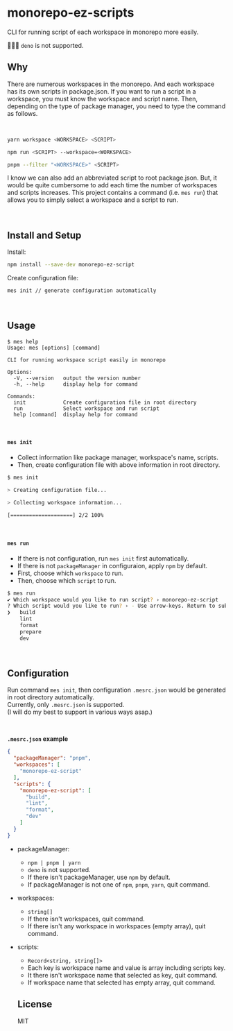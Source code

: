 # monorepo-ez-scripts

CLI for running script of each workspace in monorepo more easily.

🙅🏻‍♀️ `deno` is not supported.

## Why

There are numerous workspaces in the monorepo. And each workspace has its own scripts in package.json.
If you want to run a script in a workspace, you must know the workspace and script name. Then, depending on the type of package manager, you need to type the command as follows.

<br/>

```bash
yarn workspace <WORKSPACE> <SCRIPT>

npm run <SCRIPT> --workspace=<WORKSPACE>

pnpm --filter "<WORKSPACE>" <SCRIPT>
```

I know we can also add an abbreviated script to root package.json. But, it would be quite cumbersome to add each time the number of workspaces and scripts increases. This project contains a command (i.e. `mes run`) that allows you to simply select a workspace and a script to run.

<br/>

## Install and Setup

Install:

```bash
npm install --save-dev monorepo-ez-script
```

Create configuration file:

```bash
mes init // generate configuration automatically
```

<br/>

## Usage

```
$ mes help
Usage: mes [options] [command]

CLI for running workspace script easily in monorepo

Options:
  -V, --version   output the version number
  -h, --help      display help for command

Commands:
  init            Create configuration file in root directory
  run             Select workspace and run script
  help [command]  display help for command
```

<br/>

#### `mes init`

- Collect information like package manager, workspace's name, scripts.
- Then, create configuration file with above information in root directory.

```bash
$ mes init

> Creating configuration file...

> Collecting workspace information...

[====================] 2/2 100%
```

<br/>

#### `mes run`

- If there is not configuration, run `mes init` first automatically.
- If there is not `packageManager` in configuraion, apply `npm` by default.
- First, choose which `workspace` to run.
- Then, choose which `script` to run.

```bash
$ mes run
✔ Which workspace would you like to run script? › monorepo-ez-script
? Which script would you like to run? › - Use arrow-keys. Return to submit.
❯   build
    lint
    format
    prepare
    dev
```

<br/>

## Configuration

Run command `mes init`, then configuration `.mesrc.json` would be generated in root directory automatically.  
Currently, only `.mesrc.json` is supported.  
(I will do my best to support in various ways asap.)

<br/>

**`.mesrc.json` example**

```JSON
{
  "packageManager": "pnpm",
  "workspaces": [
    "monorepo-ez-script"
  ],
  "scripts": {
    "monorepo-ez-script": [
      "build",
      "lint",
      "format",
      "dev"
    ]
  }
}
```

- packageManager:
  - `npm | pnpm | yarn`
  - `deno` is not supported.
  - If there isn't packageManager, use `npm` by default.
  - If packageManager is not one of `npm`, `pnpm`, `yarn`, quit command.
- workspaces:
  - `string[]`
  - If there isn't workspaces, quit command.
  - If there isn't any workspace in workspaces (empty array), quit command.
- scripts:

  - `Record<string, string[]>`
  - Each key is workspace name and value is array including scripts key.
  - It there isn't workspace name that selected as key, quit command.
  - If workspace name that selected has empty array, quit command.

  ## License

  MIT

